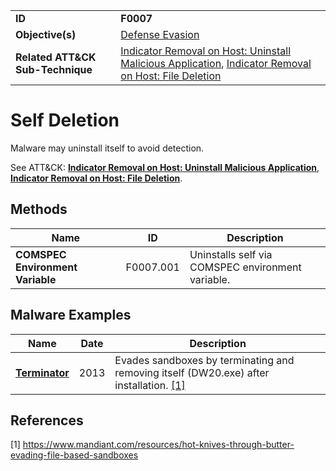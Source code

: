 |||
|---|---|
|**ID**|**F0007**|
|**Objective(s)**|[Defense Evasion](../defense-evasion)|
|**Related ATT&CK Sub-Technique**|[Indicator Removal on Host: Uninstall Malicious Application](https://attack.mitre.org/techniques/T1630/001/), [Indicator Removal on Host: File Deletion](https://attack.mitre.org/techniques/T1070/004/)|


Self Deletion
=============
Malware may uninstall itself to avoid detection. 

See ATT&CK: [**Indicator Removal on Host: Uninstall Malicious Application**](https://attack.mitre.org/techniques/T1630/001/), [**Indicator Removal on Host: File Deletion**](https://attack.mitre.org/techniques/T1070/004/).

Methods
-------
|Name|ID|Description|
|---|---|---|
|**COMSPEC Environment Variable**|F0007.001|Uninstalls self via COMSPEC environment variable.|


Malware Examples
----------------
|Name|Date|Description|
|---|---|---|
|[**Terminator**](../defense-evasion/self-deletion.md)|2013|Evades sandboxes by terminating and removing itself (DW20.exe) after installation. [[1]](#1)|


References
----------
<a name="1">[1]</a> https://www.mandiant.com/resources/hot-knives-through-butter-evading-file-based-sandboxes
